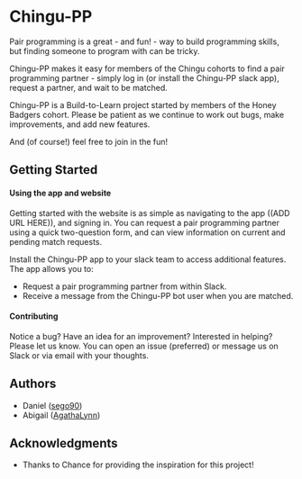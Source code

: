 # Chingu-PP

Pair programming is a great - and fun! - way to build programming skills, but finding someone to program with can be tricky.

Chingu-PP makes it easy for members of the Chingu cohorts to find a pair programming partner - simply log in (or install the Chingu-PP slack app), request a partner, and wait to be matched.

Chingu-PP is a Build-to-Learn project started by members of the Honey Badgers cohort. Please be patient as we continue to work out bugs, make improvements, and add new features.

And (of course!) feel free to join in the fun!

## Getting Started

#### Using the app and website

Getting started with the website is as simple as navigating to the app ((ADD URL HERE)), and signing in. You can request a pair programming partner using a quick two-question form, and can view information on current and pending match requests.

Install the Chingu-PP app to your slack team to access additional features. The app allows you to:
- Request a pair programming partner from within Slack.
- Receive a message from the Chingu-PP bot user when you are matched.

#### Contributing

Notice a bug? Have an idea for an improvement? Interested in helping? Please let us know. You can open an issue (preferred) or message us on Slack or via email with your thoughts.

## Authors
- Daniel ([sego90](https://github.com/sego90))
- Abigail ([AgathaLynn](https://github.com/AgathaLynn))

## Acknowledgments
- Thanks to Chance for providing the inspiration for this project!
